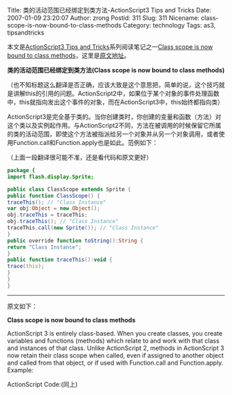 Title: 类的活动范围已经绑定到类方法-ActionScript3 Tips and Tricks
Date: 2007-01-09 23:20:07
Author: zrong
Postid: 311
Slug: 311
Nicename: class-scope-is-now-bound-to-class-methods
Category: technology
Tags: as3, tipsandtricks

本文是[ActionScript3 Tips and Tricks](http://www.kirupa.com/forum/showthread.php?t=223798)系列阅读笔记之一[Class scope is now bound to class methods](http://www.kirupa.com/forum/showthread.php?p=1877318#post1877318)，这里是[原文地址](http://www.kirupa.com/forum/showthread.php?p=1877318#post1877318)。

**类的活动范围已经绑定到类方法(Class scope is now bound to class methods)**  

（也不知标题这么翻译是否正确，应该大致是这个意思把，简单的说，这个技巧就是讲解this的引用的问题。ActionScript2中，如果位于某个对象的事件处理函数中，this就指向发出这个事件的对象，而在ActionScript3中，this始终都指向类）

ActionScript3是完全基于类的。当你创建类时，你创建的变量和函数（方法）对这个类以及实例起作用。与ActionScript2不同，方法在被调用的时候保留它所属的类的活动范围，即使这个方法被指派给另一个对象并从另一个对象调用，或者使用Function.call和Function.apply也是如此。范例如下：<!--more-->  

（上面一段翻译很可能不准，还是看代码和原文更好）

``` ActionScript
package {
import flash.display.Sprite;

public class ClassScope extends Sprite {
public function ClassScope() {
traceThis(); // "Class Instance"
var obj:Object = new Object();
obj.traceThis = traceThis;
obj.traceThis(); // "Class Instance"
traceThis.call(new Sprite()); // "Class Instance"
}
public override function toString():String {
return "Class Instance";
}
public function traceThis():void {
trace(this);
}
}
}
```

----

原文如下：

**Class scope is now bound to class methods**

ActionScript 3 is entirely class-based. When you create classes, you create variables and functions (methods) which relate to and work with that class and instances of that class. Unlike ActionScript 2, methods in ActionScript 3 now retain their class scope when called, even if assigned to another object and called from that object, or if used with Function.call and Function.apply. Example:

ActionScript Code:(同上)

